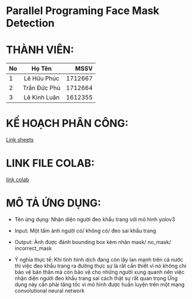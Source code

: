 # Parallel Programing Face Mask Detection

# THÀNH VIÊN:
| No  | Họ Tên  | MSSV |
| :------------ |:---------------:| -----:|
| 1      | Lê Hữu Phúc | 1712667 |
| 2      | Trần Đức Phú |   1712664 |
| 3 | Lê Kinh Luân        | 1612355 |

# KẾ HOẠCH PHÂN CÔNG:
[Link sheets](https://docs.google.com/spreadsheets/d/1aliCbcj5VMrNOlHLznjXiR95PLwh1XnNA3xLeC2Zq_o/edit?usp=sharing)

# LINK FILE COLAB:
[link colab](https://colab.research.google.com/github/TranPhu1999/Parallel_Programing_Face_mask_detection/blob/main/Report.ipynb)

# MÔ TẢ ỨNG DỤNG:
- Tên ứng dụng: Nhận diện người đeo khẩu trang với mô hình yolov3

- Input: Một tấm ảnh người có/ không có/ đeo sai khẩu trang

- Output: Ảnh được đánh bounding box kèm nhãn mask/ no_mask/ incorrect_mask

- Ý nghĩa thực tế: Khi tình hình dịch đang còn lây lan mạnh trên cả nước thì việc đeo khẩu trang ra đường thực sự là rất cần thiết vì nó không chỉ bảo vệ bản thân mà còn bảo vệ cho những người xung quanh nên việc nhận diện người đeo khẩu trang sai cách thật sự rất quan trọng
Ứng dụng này cần phải tăng tốc vì mô hình được huấn luyện trên một mạng convolutional neural network
